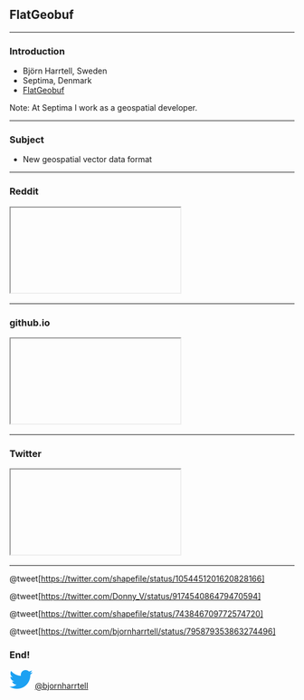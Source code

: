 ## FlatGeobuf

---

### Introduction

* Björn Harrtell, Sweden
* Septima, Denmark
* [FlatGeobuf](http://bjornharrtell.github.io/flatgeobuf)

Note:
At Septima I work as a geospatial developer.

---

### Subject

* New geospatial vector data format

---

### Reddit

<iframe class="stretch" data-src="https://www.reddit.com/r/QGIS/comments/bfzqgc/a_future_without_the_shapefile/"></iframe>

---

### github.io

<iframe class="stretch" data-src="https://bjornharrtell.github.io/flatgeobuf/"></iframe>

---

### Twitter

<iframe class="stretch" data-src="https://twitter.com/shapefiIe/status/1054451201620828166"></iframe>

---

@tweet[https://twitter.com/shapefiIe/status/1054451201620828166]

@tweet[https://twitter.com/Donny_V/status/917454086479470594]

@tweet[https://twitter.com/shapefiIe/status/743846709772574720]

@tweet[https://twitter.com/bjornharrtell/status/795879353863274496]

### End!

<p>
<span>
<img src="https://raw.githubusercontent.com/bjornharrtell/presentations/master/assets/images/twitter.png" alt="Twitter">
</span>
<span>
<a href="https://twitter.com/bjornharrtell">@bjornharrtell</a>
</span>
</p>